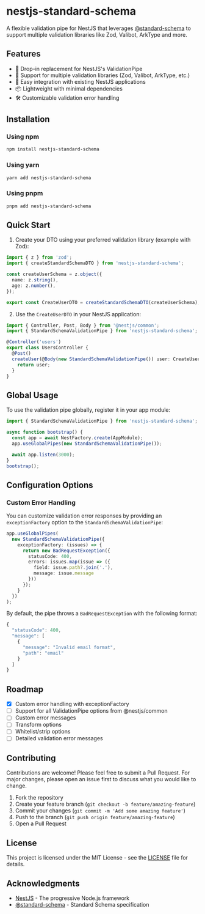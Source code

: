 # nestjs-standard-schema

A flexible validation pipe for NestJS that leverages [@standard-schema](https://github.com/standard-schema/standard-schema) to support multiple validation libraries like Zod, Valibot, ArkType and more.

## Features

- 🔄 Drop-in replacement for NestJS's ValidationPipe
- 🎯 Support for multiple validation libraries (Zod, Valibot, ArkType, etc.)
- 🚀 Easy integration with existing NestJS applications
- 📦 Lightweight with minimal dependencies
- 🛠️ Customizable validation error handling

## Installation

### Using npm

```bash
npm install nestjs-standard-schema
```

### Using yarn

```bash
yarn add nestjs-standard-schema
```

### Using pnpm

```bash
pnpm add nestjs-standard-schema
```

## Quick Start

1. Create your DTO using your preferred validation library (example with Zod):

```typescript
import { z } from 'zod';
import { createStandardSchemaDTO } from 'nestjs-standard-schema';

const createUserSchema = z.object({
  name: z.string(),
  age: z.number(),
});

export const CreateUserDTO = createStandardSchemaDTO(createUserSchema);
```

2. Use the `CreateUserDTO` in your NestJS application:

```typescript
import { Controller, Post, Body } from '@nestjs/common';
import { StandardSchemaValidationPipe } from 'nestjs-standard-schema';

@Controller('users')
export class UsersController {
  @Post()
  createUser(@Body(new StandardSchemaValidationPipe()) user: CreateUserDTO) {
    return user;
  }
}
```

## Global Usage

To use the validation pipe globally, register it in your app module:

```typescript
import { StandardSchemaValidationPipe } from 'nestjs-standard-schema';

async function bootstrap() {
  const app = await NestFactory.create(AppModule);
  app.useGlobalPipes(new StandardSchemaValidationPipe());

  await app.listen(3000);
}
bootstrap();
```

## Configuration Options

### Custom Error Handling

You can customize validation error responses by providing an `exceptionFactory` option to the `StandardSchemaValidationPipe`:

```typescript
app.useGlobalPipes(
  new StandardSchemaValidationPipe({
    exceptionFactory: (issues) => {
      return new BadRequestException({
        statusCode: 400,
        errors: issues.map(issue => ({
          field: issue.path?.join('.'),
          message: issue.message
        }))
      });
    }
  })
);
```

By default, the pipe throws a `BadRequestException` with the following format:

```typescript
{
  "statusCode": 400,
  "message": [
    {
      "message": "Invalid email format",
      "path": "email"
    }
  ]
}
```

## Roadmap

- [x] Custom error handling with exceptionFactory
- [ ] Support for all ValidationPipe options from @nestjs/common
- [ ] Custom error messages
- [ ] Transform options
- [ ] Whitelist/strip options
- [ ] Detailed validation error messages

## Contributing

Contributions are welcome! Please feel free to submit a Pull Request. For major changes, please open an issue first to discuss what you would like to change.

1. Fork the repository
2. Create your feature branch (`git checkout -b feature/amazing-feature`)
3. Commit your changes (`git commit -m 'Add some amazing feature'`)
4. Push to the branch (`git push origin feature/amazing-feature`)
5. Open a Pull Request

## License

This project is licensed under the MIT License - see the [LICENSE](LICENSE) file for details.

## Acknowledgments

- [NestJS](https://nestjs.com/) - The progressive Node.js framework
- [@standard-schema](https://github.com/standard-schema/standard-schema) - Standard Schema specification